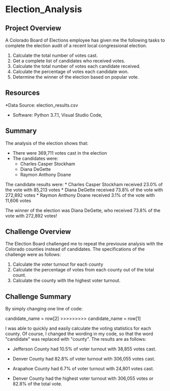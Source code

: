 # Election_Analysis

## Project Overview
A Colorado Board of Elections employee has given me the following tasks to complete the election audit of a recent local congressional election.

 1. Calculate the total number of votes cast.
 2. Get a complete list of candidates who received votes.
 3. Calculate the total number of votes each candidate received.
 4. Calculate the percentage of votes each candidate won.
 5. Determine the winner of the election based on popular vote.
 
 ## Resources
 *Data Source: election_results.csv
 * Software: Python 3.7.1, Visual Studio Code, 
 
 ## Summary
The analysis of the election shows that:
  * There were 369,711 votes cast in the election
  * The candidates were:
    * Charles Casper Stockham
    * Diana DeGette
    * Raymon Anthony Doane
    
The candidate results were:
    * Charles Casper Stockham received 23.0% of the vote with 85,213 votes
    * Diana DeGette received 73.8% of the vote with 272,892 votes
    * Raymon Anthony Doane received 3.1% of the vote with 11,606 votes
    
The winner of the election was Diana DeGette, who received 73.8% of the vote with 272,892 votes!

## Challenge Overview
The Election Board challenged me to repeat the previouse analysis with the Colorado counties instead of candidates. The specifications of the challenge were as follows:
1. Calculate the voter turnout for each county
2. Calculate the percentage of votes from each county out of the total count.
3. Calculate the county with the highest voter turnout. 

## Challenge Summary
By simply changing one line of code:

candidate_name = row[2]  >>>>>>>>> candidate_name = row[1]

I was able to quickly and easily calculate the voting statistics for each county. Of course, I changed the wording in my code, so that the word "candidate" was replaced with "county". The results are as follows:

* Jefferson County had 10.5% of voter turnout with 38,855 votes cast.
* Denver County had 82.8% of voter turnout with 306,055 votes cast.
* Arapahoe County had 6.7% of voter turnout with 24,801 votes cast.

* Denver County had the highest voter turnout with 306,055 votes or 82.8% of the total vote. 



